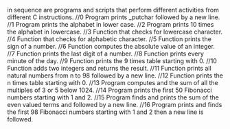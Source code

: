 in sequence are programs and scripts that perform different activities from different C instructions.
//0 Program prints _putchar followed by a new line.
//1 Program prints the alphabet in lower case.
//2 Program prints 10 times the alphabet in lowercase.
//3 Function that checks for lowercase character.
//4 Function that checks for alphabetic character.
//5 Function prints the sign of a number.
//6 Function computes the absolute value of an integer.
//7 Function prints the last digit of a number.
//8 Function prints every minute of the day.
//9 Function prints the 9 times table starting with 0.
//10 Function adds two integers and returns the result.
//11 Function prints all natural numbers from n to 98 followed by a new line.
//12 Function prints the n times table starting with 0.
//13 Program computes and the sum of all the multiples of 3 or 5 below 1024.
//14 Program prints the first 50 Fibonacci numbers starting with 1 and 2.
//15 Program finds and prints the sum of the even valued terms and followed by a new line.
//16 Program prints and finds the first 98 Fibonacci numbers starting with 1 and 2 then a new line is followed.
